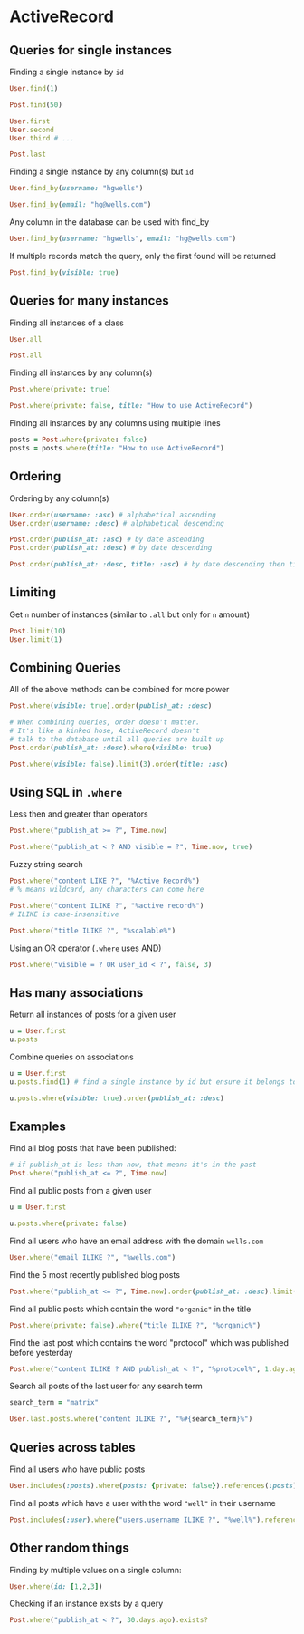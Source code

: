# ActiveRecord


Queries for single instances
-------

Finding a single instance by `id`

```rb
User.find(1)

Post.find(50)

User.first
User.second
User.third # ...

Post.last
```
Finding a single instance by any column(s) but `id`

```rb
User.find_by(username: "hgwells")

User.find_by(email: "hg@wells.com")
```

Any column in the database can be used with find_by

```rb
User.find_by(username: "hgwells", email: "hg@wells.com")
```

If multiple records match the query, only the first found will be returned

```rb
Post.find_by(visible: true)
```

Queries for many instances
-------

Finding all instances of a class

```rb
User.all

Post.all
```

Finding all instances by any column(s)


```rb
Post.where(private: true)

Post.where(private: false, title: "How to use ActiveRecord")
```

Finding all instances by any columns using multiple lines

```rb
posts = Post.where(private: false)
posts = posts.where(title: "How to use ActiveRecord")
```

Ordering
--------

Ordering by any column(s)
```rb
User.order(username: :asc) # alphabetical ascending
User.order(username: :desc) # alphabetical descending

Post.order(publish_at: :asc) # by date ascending
Post.order(publish_at: :desc) # by date descending

Post.order(publish_at: :desc, title: :asc) # by date descending then title ascending
```

Limiting
--------

Get `n` number of instances (similar to `.all` but only for `n` amount)

```rb
Post.limit(10)
User.limit(1)
```

Combining Queries
-----------------

All of the above methods can be combined for more power


```rb
Post.where(visible: true).order(publish_at: :desc)

# When combining queries, order doesn't matter.
# It's like a kinked hose, ActiveRecord doesn't
# talk to the database until all queries are built up
Post.order(publish_at: :desc).where(visible: true)

Post.where(visible: false).limit(3).order(title: :asc)
```

Using SQL in `.where`
------------

Less then and greater than operators
```rb
Post.where("publish_at >= ?", Time.now)

Post.where("publish_at < ? AND visible = ?", Time.now, true)
```

Fuzzy string search

```rb
Post.where("content LIKE ?", "%Active Record%")
# % means wildcard, any characters can come here

Post.where("content ILIKE ?", "%active record%")
# ILIKE is case-insensitive

Post.where("title ILIKE ?", "%scalable%")
```

Using an OR operator (`.where` uses AND)

```rb
Post.where("visible = ? OR user_id < ?", false, 3)
```

Has many associations
----------

Return all instances of posts for a given user

```rb
u = User.first
u.posts
```

Combine queries on associations

```rb
u = User.first
u.posts.find(1) # find a single instance by id but ensure it belongs to this user

u.posts.where(visible: true).order(publish_at: :desc)
```
Examples
--------

Find all blog posts that have been published:

```rb
# if publish_at is less than now, that means it's in the past
Post.where("publish_at <= ?", Time.now)
```

Find all public posts from a given user

```rb
u = User.first

u.posts.where(private: false)
```

Find all users who have an email address with the domain `wells.com`

```rb
User.where("email ILIKE ?", "%wells.com")
```
Find the 5 most recently published blog posts

```rb
Post.where("publish_at <= ?", Time.now).order(publish_at: :desc).limit(5)
```

Find all public posts which contain the word `"organic"` in the title

```rb
Post.where(private: false).where("title ILIKE ?", "%organic%")
```

Find the last post which contains the word "protocol" which was published before yesterday

```rb
Post.where("content ILIKE ? AND publish_at < ?", "%protocol%", 1.day.ago).last
```

Search all posts of the last user for any search term

```rb
search_term = "matrix"

User.last.posts.where("content ILIKE ?", "%#{search_term}%")
```

Queries across tables
-------------------

Find all users who have public posts

```rb
User.includes(:posts).where(posts: {private: false}).references(:posts)
```

Find all posts which have a user with the word `"well"` in their username

```rb
Post.includes(:user).where("users.username ILIKE ?", "%well%").references(:users)
```
Other random things
------------------

Finding by multiple values on a single column:

```rb
User.where(id: [1,2,3])
```

Checking if an instance exists by a query

```rb
Post.where("publish_at < ?", 30.days.ago).exists?
```
